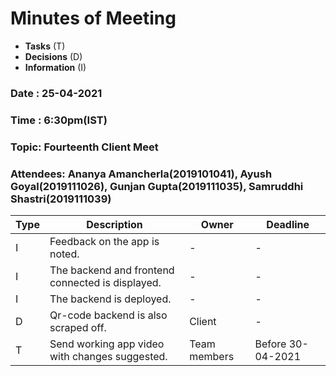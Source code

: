 # Minutes of Meeting

* **Tasks** (T)
* **Decisions** (D)
* **Information** (I)
 
### Date : 25-04-2021
### Time : 6:30pm(IST)
### Topic: Fourteenth Client Meet
### Attendees: Ananya Amancherla(2019101041),  Ayush Goyal(2019111026),  Gunjan Gupta(2019111035),  Samruddhi Shastri(2019111039)

Type | Description | Owner | Deadline
---- | ---- | ---- | ----
I | Feedback on the app is noted. | - | -
I | The backend and frontend connected is displayed. | - | -
I | The backend is deployed. | - | -
D | Qr-code backend is also scraped off. | Client | -
T | Send working app video with changes suggested. | Team members | Before 30-04-2021